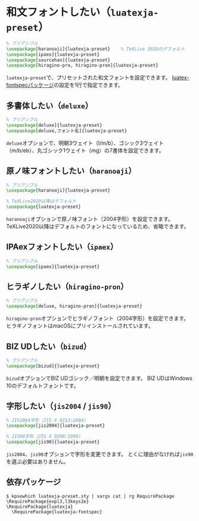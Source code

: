 # 和文フォントしたい（`luatexja-preset`）

```latex
% プリアンブル
\usepackage[haranoaji]{luatexja-preset}    % TeXLive 2020のデフォルト
\usepackage[ipaex]{luatexja-preset}
\usepackage[sourcehan]{luatexja-preset}
\usepackage[hiragino-pro, hiragino-pron]{luatexja-preset}
```

`luatexja-preset`で、プリセットされた和文フォントを設定できます。
[luatex-fontspecパッケージ](./latex-luatexja-fontspec.md)の設定を1行で指定できます。

## 多書体したい（`deluxe`）

```latex
% プリアンブル
\usepackage[deluxe]{luatexja-preset}
\usepackage[deluxe,フォント名]{luatexja-preset}
```

`deluxe`オプションで、明朝3ウェイト（l/m/b）、ゴシック3ウェイト（m/b/eb）、丸ゴシック1ウェイト（mg）の7書体を設定できます。

## 原ノ味フォントしたい（`haranoaji`）

```latex
% プリアンブル
\usepackage[haranoaji]{luatexja-preset}

% TeXLive2020以降はデフォルト
\usepackage{luatexja-preset}
```

`haranoaji`オプションで原ノ味フォント（2004字形）を設定できます。
TeXLive2020以降はデフォルトのフォントになっているため、省略できます。

## IPAexフォントしたい（`ipaex`）

```latex
% プリアンブル
\usepackage[ipaex]{luatexja-preset}
```

## ヒラギノしたい（`hiragino-pron`）

```latex
% プリアンブル
\usepackage[deluxe, hiragino-pron]{luatexja-preset}
```

`hiragino-pron`オプションでヒラギノフォント（2004字形）を設定できます。
ヒラギノフォントはmacOSにプリインストールされています。

## BIZ UDしたい（`bizud`）

```latex
% プリアンブル
\usepackage[bizud]{luatexja-preset}
```

`bizud`オプションでBIZ UDゴシック／明朝を設定できます。
BIZ UDはWindows 10のデフォルトフォントです。

## 字形したい（`jis2004` / `jis90`）

```latex
% JIS2004字形（JIS X 0213:2004）
\usepackage[jis2004]{luatexja-preset}

% JIS90字形（JIS X 0208:1990）
\usepackage[jis90]{luatexja-preset}
```

`jis2004`、`jis90`オプションで字形を変更できます。
とくに理由がなければ`jis90`を選ぶ必要はありません。

## 依存パッケージ

```console
$ kpsewhich luatexja-preset.sty | xargs cat | rg RequirePackage
\RequirePackage{expl3,l3keys2e}
\RequirePackage{luatexja}
  \RequirePackage{luatexja-fontspec}
```
